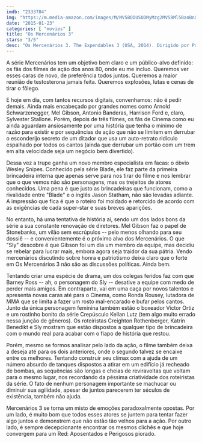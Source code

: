 ```yaml
---
imdb: "2333784"
img: "https://m.media-amazon.com/images/M/MV5BODU5ODMyMzg2MV5BMl5BanBnXkFtZTgwMTA2MTcxMjE@._V1_SY150_CR0,0,101,150_.jpg"
date: "2015-01-23"
categories: [ "movies" ]
title: "Os Mercenários 3"
stars: "3/5"
desc: "Os Mercenários 3. The Expendables 3 (USA, 2014). Dirigido por Patrick Hughes. Escrito por Sylvester Stallone, Creighton Rothenberger, Katrin Benedikt, Sylvester Stallone, Dave Callaham. Com Sylvester Stallone, Jason Statham, Harrison Ford, Arnold Schwarzenegger, Mel Gibson, Wesley Snipes, Dolph Lundgren, Randy Couture, Terry Crews."
---
```

A série Mercenários tem um objetivo bem claro e um público-alvo definido: os fãs dos filmes de ação dos anos 80, onde eu me incluo. Queremos ver esses caras de novo, de preferência todos juntos. Queremos a maior reunião de testosterona jamais feita. Queremos explosões, lutas e cenas de tirar o fôlego.

E hoje em dia, com tantos recursos digitais, convenhamos: não é pedir demais. Ainda mais encabeçado por grandes nomes como Arnold Schwarzenegger, Mel Gibson, Antonio Banderas, Harrison Ford e, claro, Sylvester Stallone. Porém, depois de três filmes, os fãs de Cinema como eu ainda aguardam ansiosamente por uma história que tenha o mínimo de razão para existir e por sequências de ação que não se limitem em derrubar o esconderijo secreto de um ditador que usa um auto-retrato ridículo espalhado por todos os cantos (ainda que derrubar um portão com um trem em alta velocidade seja um negócio bem divertido).

Dessa vez a trupe ganha um novo membro especialista em facas: o óbvio Wesley Snipes. Conhecido pela série Blade, ele faz parte da primeira brincadeira interna que apenas serve para nos tirar do filme e nos lembrar que o que vemos não são personagens, mas os trejeitos de atores conhecidos. Uma pena é que justo as brincadeiras que funcionam, como a rivalidade entre "Blade" e o inglês Jason Statham, não são levadas adiante. A impressão que fica é que o roteiro foi moldado e retorcido de acordo com as exigências de cada super-star e suas breves aparições. 

No entanto, há uma tentativa de história aí, sendo um dos lados bons da série a sua constante renovação de diretores. Mel Gibson faz o papel de Stonebanks, um vilão sem escrúpulos -- pelo menos olhando para seu dossiê -- e convenientemente é o próximo alvo dos Mercenários. O que "Sly" descobre é que Gibson foi um dia um membro da equipe, mas decidiu se rebelar para lucrar mais, embora agora seja traidor da sua pátria. Vendo mercenários discutindo sobre honra e patriotismo deixa claro que o forte em Os Mercenários 3 não são as discussões políticas. Ainda bem.

Tentando criar uma espécie de drama, um dos colegas feridos faz com que Barney Ross -- ah, o personagem do Sly -- desative a equipe com medo de perder mais amigos. Em contraparte, vai em uma caça por novos talentos e apresenta novas caras até para o Cinema, como Ronda Rousey, lutadora de MMA que se limita a fazer um rosto mal-encarado e bufar pelos cantos. Junto da única personagem feminina também estão o boxeador Victor Ortiz e um rostinho bonito da série Crepúsculo Kellan Lutz (tem algo muito errado nessa junção de gêneros). Os roteiristas Creighton Rothenberger, Katrin Benedikt e Sly mostram que estão dispostos a qualquer tipo de brincadeira com o mundo real para acabar com o fiapo de história que restou.

Porém, mesmo se formos analisar pelo lado da ação, o filme também deixa a deseja até para os dois anteriores, onde o segundo talvez se encaixe entre os melhores. Tentando construir seu clímax com a ajuda de um número absurdo de tanques dispostos a atirar em um edifício já recheado de bombas, as sequências são longas e cheias de reviravoltas que voltam para o mesmo lugar, nos recordando da péssima criatividade dos roteiristas da série. O fato de nenhum personagem importante se machucar ou diminuir sua agilidade, apesar de juntos parecerem ter séculos de existência, também não ajuda.

Mercenários 3 se torna um misto de emoções paradoxalmente opostas. Por um lado, é muito bom que todos esses atores se juntem para tentar fazer algo juntos e demonstrem que não estão tão velhos para a ação. Por outro lado, é sempre decepcionante encontrar os mesmos clichês e que hoje convergem para um Red: Aposentados e Perigosos piorado.
